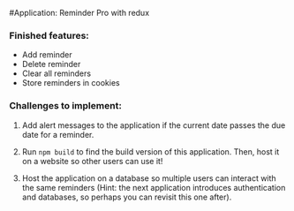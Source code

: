 #Application: Reminder Pro with redux

### Finished features:
- Add reminder
- Delete reminder
- Clear all reminders
- Store reminders in cookies

### Challenges to implement:
1. Add alert messages to the application if the current date passes the due date for a reminder.

2. Run `npm build` to find the build version of this application. Then, host it on a website so other users can use it!

3. Host the application on a database so multiple users can interact with the same reminders (Hint: the next application introduces authentication and databases, so perhaps you can revisit this one after).
